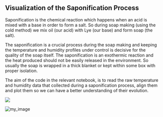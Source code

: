 ## Visualization of the Saponification Process

Saponification is the chemical reaction which happens when an acid is mixed with a base in order to form a salt. So during soap making (using the cold method) we mix oil (our acid) with Lye (our base) and form soap (the salt).

The saponification is a crucial process during the soap making and keeping the temperature and humidity profiles under control is decisive for the quality of the soap itself. The saponification is an exothermic reaction and the heat produced should not be easily released in the environment. So usually the soap is wrapped in a thick blanket or kept within some box with proper isolation.

The aim of the code in the relevant notebook, is to read the raw temperature and humidity data that collected during a saponification process, align them and plot them so we can have a better understanding of their evolution.

<img src="soap.jpg">

![my_image](soap.png)